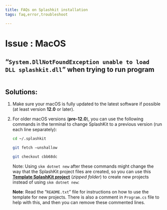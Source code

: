 ```yaml
---
title: FAQs on Splashkit installation
tags: faq,error,troubleshoot

---
```

<h1> Issue : MacOS </h1>

## “`System.DllNotFoundException unable to load DLL splashkit.dll`” when trying to run program

![]()

## Solutions:
1. Make sure your macOS is fully updated to the latest software if possible (at least version
**12.0** or later). 

2. For older macOS versions (**pre-12.0**), you can use the following commands in the terminal to
change SplashKit to a previous version (run each line separately):
    ```bash
    cd ~/.splashkit
    ```
    ```bash
    git fetch –unshallow
    ```
    ```bash
    git checkout cbb68dc
    ```
    Note: Using `skm dotnet new` after these commands might change the way that the
    SplashKit project files are created, so you can use this [**Template SplashKit project**](https://deakin365-my.sharepoint.com/:u:/g/personal/o_mckeon_deakin_edu_au/EZWAVnpc1QxHqFB7KbZ-j_sBreJCSEJLomdDUKsnT7DykA?e=EKefqK) (*zipped folder*) to create new projects instead of using `skm dotnet new`:

    **Note**: Read the “`README.txt`” file for instructions on how to use the template for new
    projects. There is also a comment in `Program.cs` file to help with this, and then you can
    remove these commented lines.
